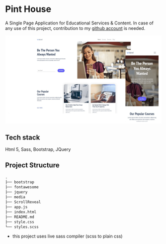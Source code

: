 # Pint House

A Single Page Application for Educational Services & Content. In case of any use of this project, contribution to my [github account](https://github.com/farhad-gh-dev) is needed.

![webird screenshot](https://github.com/farhad-gh-dev/webird/blob/master/media/screenshot.png)

## Tech stack

Html 5, Sass, Bootstrap, JQuery

## Project Structure

    .
    ├── bootstrap
    ├── fontawesome
    ├── jquery
    ├── media
    ├── ScrollReveal
    ├── app.js
    ├── index.html
    ├── README.md
    ├── style.css
    └── styles.scss

- this project uses live sass compiler (scss to plain css)
